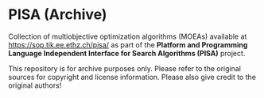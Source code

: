 # PISA (Archive)

Collection of multiobjective optimization algorithms (MOEAs) available at https://sop.tik.ee.ethz.ch/pisa/ as part of the
**Platform and Programming Language Independent Interface for Search Algorithms (PISA)** project.

This repository is for archive purposes only.  Please refer to the original sources for copyright and license information.
Please also give credit to the original authors!
